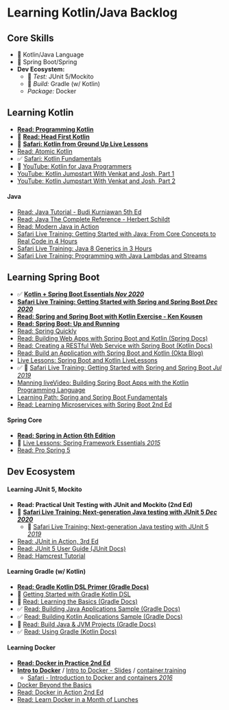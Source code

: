 # Learning Kotlin/Java Backlog

## Core Skills
- 🚧 Kotlin/Java Language
- 🚧 Spring Boot/Spring
- **Dev Ecosystem:**
  - 🚧 *Test:* JUnit 5/Mockito
  - 🚧 *Build:* Gradle (w/ Kotlin)
  - *Package:* Docker

## Learning Kotlin

- **[Read: Programming Kotlin](https://learning.oreilly.com/library/view/programming-kotlin/9781680507287/f_0004.xhtml)**
- 🚧 **[Read: Head First Kotlin](https://learning.oreilly.com/library/view/head-first-kotlin/9781491996683/)**
- 🚧 **[Safari: Kotlin from Ground Up Live Lessons](https://learning.oreilly.com/videos/kotlin-from-the/9780135263631/)**
- [Read: Atomic Kotlin](https://www.atomickotlin.com/atomickotlin/)
- ✅ [Safari: Kotlin Fundamentals](https://learning.oreilly.com/live-training/courses/kotlin-fundamentals/0636920467892/)
- 🚧 [YouTube: Kotlin for Java Programmers](https://www.youtube.com/watch?v=fsNhjYgXxlg)
- [YouTube: Kotlin Jumpstart With Venkat and Josh, Part 1](https://vimeo.com/334594419)
- [YouTube: Kotlin Jumpstart With Venkat and Josh, Part 2](https://vimeo.com/334638403)

#### Java
- [Read: Java Tutorial - Budi Kurniawan 5th Ed](https://brainysoftware.com/book/9781771970365)
- [Read: Java The Complete Reference - Herbert Schildt](https://www.amazon.com/Java-Complete-Reference-Eleventh/dp/1260440230)
- [Read: Modern Java in Action](https://learning.oreilly.com/library/view/modern-java-in/9781617293566/)
- [Safari Live Training: Getting Started with Java: From Core Concepts to Real Code in 4 Hours](https://learning.oreilly.com/live-training/courses/getting-started-with-java-from-core-concepts-to-real-code-in-4-hours/0636920318637/)
- [Safari Live Training: Java 8 Generics in 3 Hours](https://learning.oreilly.com/live-training/courses/java-8-generics-in-3-hours/0636920306481/)
- [Safari Live Training: Programming with Java Lambdas and Streams](https://learning.oreilly.com/live-training/courses/programming-with-java-lambdas-and-streams/0636920335337/)

## Learning Spring Boot
- ✅ **[Kotlin + Spring Boot Essentials *Nov 2020*](https://learning.oreilly.com/live-training/courses/kotlin-spring-boot-essentials/0636920463443/)**
- **[Safari Live Training: Getting Started with Spring and Spring Boot *Dec 2020*]()**
- **[Read: Spring and Spring Boot with Kotlin Exercise - Ken Kousen](http://www.kousenit.com/springbootkotlin/)**
- **[Read: Spring Boot: Up and Running](https://learning.oreilly.com/library/view/spring-boot-up/9781492076971/)**
- [Read: Spring Quickly](https://www.manning.com/books/spring-quickly?query=spring)
- [Read: Building Web Apps with Spring Boot and Kotlin (Spring Docs)](https://spring.io/guides/tutorials/spring-boot-kotlin/)
- [Read: Creating a RESTful Web Service with Spring Boot (Kotlin Docs)](https://kotlinlang.org/docs/tutorials/spring-boot-restful.html)
- [Read: Build an Application with Spring Boot and Kotlin (Okta Blog)](https://developer.okta.com/blog/2019/09/17/build-a-spring-boot-kotlin-app)
- [Live Lessons: Spring Boot and Kotlin LiveLessons](https://learning.oreilly.com/videos/spring-boot-and/9780136836377/)
- ✅ 🚧 [Safari Live Training: Getting Started with Spring and Spring Boot *Jul 2019*](https://learning.oreilly.com/live-training/courses/getting-started-with-spring-and-spring-boot/0636920277156/)
- [Manning liveVideo: Building Spring Boot Apps with the Kotlin Programming Language](https://livevideo.manning.com/module/81_1_1/building-spring-boot-applications-with-the-kotlin-programming-language/introduction/introduction?)
- [Learning Path: Spring and Spring Boot Fundamentals](https://learning.oreilly.com/learning-paths/learning-path-spring/9781492055334/)
- [Read: Learning Microservices with Spring Boot 2nd Ed](https://github.com/Apress/learn-microservices-spring-boot-2e)

#### Spring Core

- **[Read: Spring in Action 6th Edition](https://livebook.manning.com/book/spring-in-action-sixth-edition?origin=dashboard)**
- 🚧 [Live Lessons: Spring Framework Essentials *2015*](https://learning.oreilly.com/videos/spring-framework-essentials/9781491942680)
- [Read: Pro Spring 5](https://learning.oreilly.com/library/view/pro-spring-5/9781484228081/A315511_5_En_1_Chapter.html)

## Dev Ecosystem

#### Learning JUnit 5, Mockito
- **Read: Practical Unit Testing with JUnit and Mockito (2nd Ed)**
- 🚧 **[Safari Live Training: Next-generation Java testing with JUnit 5 *Dec 2020*]()**
  + 🚧 [Safari Live Training: Next-generation Java testing with JUnit 5 *2019*](https://learning.oreilly.com/live-training/courses/next-generation-java-testing-with-junit-5/0636920277316/)
- [Read: JUnit in Action, 3rd Ed](https://livebook.manning.com/book/junit-in-action-third-edition/welcome/v-6/)
- [Read: JUnit 5 User Guide (JUnit Docs)](https://junit.org/junit5/docs/current/user-guide/#writing-tests)
- [Read: Hamcrest Tutorial](http://hamcrest.org/JavaHamcrest/tutorial)

#### Learning Gradle (w/ Kotlin)
- **[Read: Gradle Kotlin DSL Primer (Gradle Docs)](https://docs.gradle.org/current/userguide/kotlin_dsl.html)**
- 🚧 [Getting Started with Gradle Kotlin DSL](https://www.youtube.com/watch?v=KN-_q3ss4l0)
- 🚧 [Read: Learning the Basics (Gradle Docs)](https://docs.gradle.org/current/userguide/tutorial_using_tasks.html)
- ✅ [Read: Building Java Applications Sample (Gradle Docs)](https://docs.gradle.org/current/samples/sample_building_java_applications.html)
- ✅ [Read: Building Kotlin Applications Sample (Gradle Docs)](https://docs.gradle.org/current/samples/sample_building_kotlin_applications.html)
- 🚧 [Read: Build Java & JVM Projects (Gradle Docs)](https://docs.gradle.org/6.7.1/userguide/building_java_projects.html)
- ✅ [Read: Using Gradle (Kotlin Docs)](https://kotlinlang.org/docs/reference/using-gradle.html)

#### Learning Docker
- **[Read: Docker in Practice 2nd Ed](https://learning.oreilly.com/library/view/docker-in-practice/9781617294808/)**
- **[Intro to Docker](https://www.youtube.com/playlist?list=PLBAFXs0YjviLgqTum8MkspG_8VzGl6C07)** / [Intro to Docker - Slides](https://qconsf2017intro.container.training/#1) / [container.training](https://container.training/)
  + [Safari - Introduction to Docker and containers *2016*](https://learning.oreilly.com/videos/the-docker-video/9781491968246/9781491968246-video248904)
- [Docker Beyond the Basics](https://learning.oreilly.com/live-training/courses/docker-beyond-the-basics-ci-cd/0636920344759/)
- [Read: Docker in Action 2nd Ed](https://learning.oreilly.com/library/view/docker-in-action/9781617294761/)
- [Read: Learn Docker in a Month of Lunches](https://learning.oreilly.com/library/view/learn-docker-in/9781617297052/)

